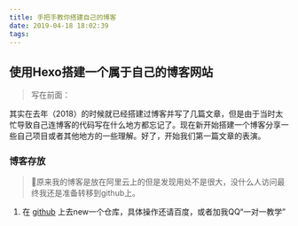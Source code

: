 ```yaml
---
title: 手把手教你搭建自己的博客
date: 2019-04-18 18:02:39
tags:
---
```


## 使用Hexo搭建一个属于自己的博客网站

> 写在前面：

其实在去年（2018）的时候就已经搭建过博客并写了几篇文章，但是由于当时太忙导致自己连博客的代码写在什么地方都忘记了。现在新开始搭建一个博客分享一些自己项目或者其他地方的一些理解。好了，开始我们第一篇文章的表演。

### 博客存放

> 原来我的博客是放在阿里云上的但是发现用处不是很大，没什么人访问最终我还是准备转移到github上。

1. 在 [github](https://github.com) 上去new一个仓库，具体操作还请百度，或者加我QQ“一对一教学”

